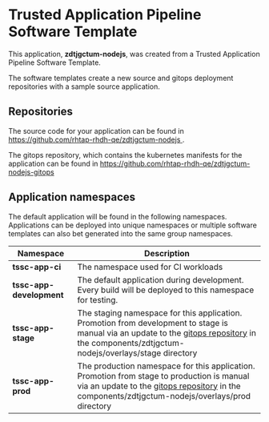 # Trusted Application Pipeline Software Template

This application, **zdtjgctum-nodejs**, was created from a Trusted Application Pipeline Software Template.

The software templates create a new source and gitops deployment repositories with a sample source application. 

## Repositories

The source code for your application can be found in [https://github.com/rhtap-rhdh-qe/zdtjgctum-nodejs ](https://github.com/rhtap-rhdh-qe/zdtjgctum-nodejs ).
 
The gitops repository, which contains the kubernetes manifests for the application can be found in 
[https://github.com/rhtap-rhdh-qe/zdtjgctum-nodejs-gitops ](https://github.com/rhtap-rhdh-qe/zdtjgctum-nodejs-gitops ) 

## Application namespaces 

The default application will be found in the following namespaces. Applications can be deployed into unique namespaces or multiple software templates can also bet generated into the same group namespaces.  

|  Namespace   |  Description   |  
| -------- | -------- |
| **tssc-app-ci** | The namespace used for CI workloads |
| **tssc-app-development** | The default application during development. Every build will be deployed to this namespace for testing. |
| **tssc-app-stage** | The staging namespace for this application. Promotion from development to stage is manual via an update to the [gitops repository](https://github.com/rhtap-rhdh-qe/zdtjgctum-nodejs-gitops ) in the components/zdtjgctum-nodejs/overlays/stage directory |
| **tssc-app-prod** | The production namespace for this application. Promotion from stage to production is manual via an update to the [gitops repository](https://github.com/rhtap-rhdh-qe/zdtjgctum-nodejs-gitops ) in the components/zdtjgctum-nodejs/overlays/prod directory |